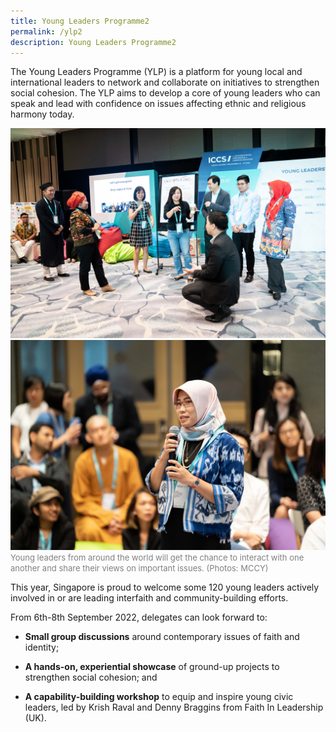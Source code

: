 ```yaml
---
title: Young Leaders Programme2
permalink: /ylp2
description: Young Leaders Programme2
---
```


The Young Leaders Programme (YLP) is a platform for young local and international leaders to network and collaborate on initiatives to strengthen social cohesion. The YLP aims to develop a core of young leaders who can speak and lead with confidence on issues affecting ethnic and religious harmony today. 

![](/images/19June2019ICCSPhotog1_morning-60.jpg)
![](/images/18June2019ICCSPhotog1-116.jpg)
<font color = "grey"><font size="-1">Young leaders from around the world will get the chance to interact with one another and share their views on important issues. (Photos: MCCY)</font></font>

This year, Singapore is proud to welcome some 120 young leaders actively involved in or are leading interfaith and community-building efforts.

From 6th-8th September 2022, delegates can look forward to:

* **Small group discussions** around contemporary issues of faith and identity;

* **A hands-on, experiential showcase** of ground-up projects to strengthen social cohesion; and

* **A capability-building workshop** to equip and inspire young civic leaders, led by Krish Raval and Denny Braggins from Faith In Leadership (UK).